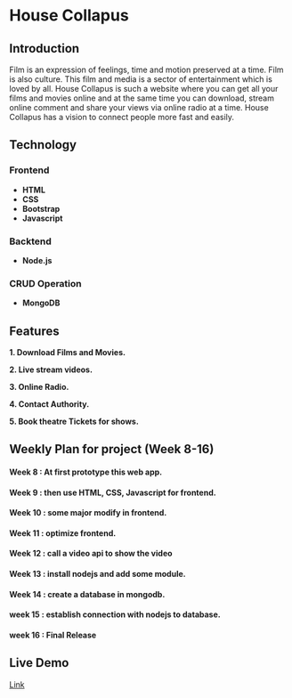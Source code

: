 # House Collapus

## Introduction
Film is an expression of feelings, time and motion preserved at a time. Film is also culture. This film and media is a sector of entertainment which is loved by all. House Collapus is such a website where you can get all your films and movies online and at the same time you can download, stream online comment and share your views via online radio at a time. House Collapus has a vision to connect people more fast and easily.

## Technology
### Frontend
* **HTML**
* **CSS**
* **Bootstrap**
* **Javascript**

### Backtend
* **Node.js**

### CRUD Operation
* **MongoDB**

## Features
**1. Download Films and Movies.**

**2. Live stream videos.**

**3. Online Radio.**

**4. Contact Authority.**

**5. Book theatre Tickets for shows.**

## Weekly Plan for project (Week 8-16)

#### Week 8 : At first prototype this web app.

#### Week 9 : then use HTML, CSS, Javascript for frontend.

#### Week 10 : some major modify in frontend.

#### Week 11 : optimize frontend.

#### Week 12 : call a video api to show the video

#### Week 13 : install nodejs and add some module.

#### Week 14 : create a database in mongodb.

#### week 15 : establish connection with nodejs to database.

#### week 16 : Final Release

## Live Demo

[Link](https://tayefshiham.github.io/House-Collapus/)

